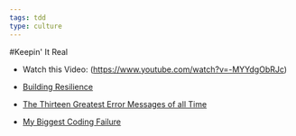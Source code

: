 ```yaml
---
tags: tdd
type: culture
---
```


#Keepin' It Real

+ Watch this Video: (https://www.youtube.com/watch?v=-MYYdgObRJc)

+ [Building Resilience](http://hbr.org/2011/04/building-resilience/ar/1)

+ [The Thirteen Greatest Error Messages of all Time](http://www.technologizer.com/2008/09/18/errormessage/)

+ [My Biggest Coding Failure](http://www.wordptr.com/2012/11/07/my-biggest-coding-failure/)